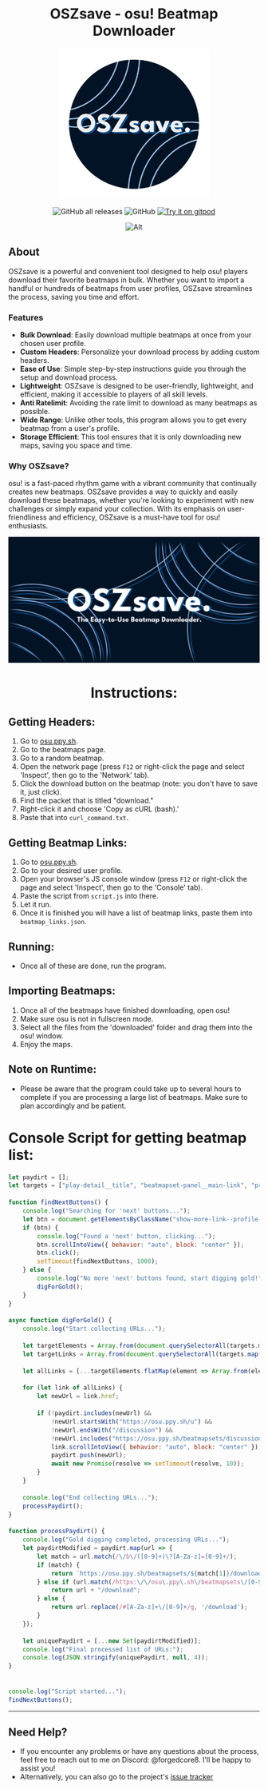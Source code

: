 <div align=center>
    
# OSZsave - osu! Beatmap Downloader
    
<img src="readme/oszsave.png"
           alt="OSZsave logo"
             style="height: 300px; width: auto;" />

![GitHub all releases](https://img.shields.io/github/downloads/ForgedCore8/OSZsave/total) ![GitHub](https://img.shields.io/github/license/ForgedCore8/OSZsave) [![Try it on gitpod](https://img.shields.io/badge/try-on%20gitpod-brightgreen.svg)](https://gitpod.io/#https://github.com/ForgedCore8/OSZsave)

![Alt](https://repobeats.axiom.co/api/embed/1da7c935726e07d16ffc00d3ab4287d8afa5f817.svg "Repobeats analytics image")
</div>
   
## About

OSZsave is a powerful and convenient tool designed to help osu! players download their favorite beatmaps in bulk. Whether you want to import a handful or hundreds of beatmaps from user profiles, OSZsave streamlines the process, saving you time and effort.

### Features
- **Bulk Download**: Easily download multiple beatmaps at once from your chosen user profile.
- **Custom Headers**: Personalize your download process by adding custom headers.
- **Ease of Use**: Simple step-by-step instructions guide you through the setup and download process.
- **Lightweight**: OSZsave is designed to be user-friendly, lightweight, and efficient, making it accessible to players of all skill levels.
- **Anti Ratelimit**: Avoiding the rate limit to download as many beatmaps as possible.
- **Wide Range**: Unlike other tools, this program allows you to get every beatmap from a user's profile.
- **Storage Efficient**: This tool ensures that it is only downloading new maps, saving you space and time.

### Why OSZsave?
osu! is a fast-paced rhythm game with a vibrant community that continually creates new beatmaps. OSZsave provides a way to quickly and easily download these beatmaps, whether you're looking to experiment with new challenges or simply expand your collection. With its emphasis on user-friendliness and efficiency, OSZsave is a must-have tool for osu! enthusiasts.

<img src="readme/OSZbanner-lite.png"
           alt="OSZ Banner"/>
<div align=center>
    
# Instructions:
</div>

## Getting Headers:
1. Go to [osu.ppy.sh](https://osu.ppy.sh).
2. Go to the beatmaps page.
3. Go to a random beatmap.
4. Open the network page (press `F12` or right-click the page and select 'Inspect', then go to the 'Network' tab).
5. Click the download button on the beatmap (note: you don't have to save it, just click).
6. Find the packet that is titled "download."
7. Right-click it and choose 'Copy as cURL (bash).'
8. Paste that into `curl_command.txt`.

## Getting Beatmap Links:
1. Go to [osu.ppy.sh](https://osu.ppy.sh).
2. Go to your desired user profile.
3. Open your browser's JS console window (press `F12` or right-click the page and select 'Inspect', then go to the 'Console' tab).
4. Paste the script from `script.js` into there.
5. Let it run.
6. Once it is finished you will have a list of beatmap links, paste them into `beatmap_links.json`.

## Running:
- Once all of these are done, run the program.

## Importing Beatmaps:
1. Once all of the beatmaps have finished downloading, open osu!
2. Make sure osu is not in fullscreen mode.
3. Select all the files from the 'downloaded' folder and drag them into the osu! window.
4. Enjoy the maps.

## Note on Runtime:
- Please be aware that the program could take up to several hours to complete if you are processing a large list of beatmaps. Make sure to plan accordingly and be patient.


# Console Script for getting beatmap list:
```js
let paydirt = [];
let targets = ["play-detail__title", "beatmapset-panel__main-link", "profile-extra-entries__text", "beatmap-playcount__title"];

function findNextButtons() {
    console.log("Searching for 'next' buttons...");
    let btn = document.getElementsByClassName("show-more-link--profile-page")[0];
    if (btn) {
        console.log("Found a 'next' button, clicking...");
        btn.scrollIntoView({ behavior: "auto", block: "center" }); 
        btn.click();
        setTimeout(findNextButtons, 1000);
    } else {
        console.log("No more 'next' buttons found, start digging gold!");
        digForGold();
    }
}

async function digForGold() {
    console.log("Start collecting URLs...");

    let targetElements = Array.from(document.querySelectorAll(targets.map(target => `.${target}`).join(', ')));
    let targetLinks = Array.from(document.querySelectorAll(targets.map(target => `a.${target}`).join(', ')));

    let allLinks = [...targetElements.flatMap(element => Array.from(element.querySelectorAll('a'))), ...targetLinks];

    for (let link of allLinks) {
        let newUrl = link.href;

        if (!paydirt.includes(newUrl) && 
            !newUrl.startsWith("https://osu.ppy.sh/u") && 
            !newUrl.endsWith("/discussion") &&
            !newUrl.includes("https://osu.ppy.sh/beatmapsets/discussions/")) {
            link.scrollIntoView({ behavior: "auto", block: "center" }); 
            paydirt.push(newUrl);
            await new Promise(resolve => setTimeout(resolve, 10)); 
        }
    }

    console.log("End collecting URLs...");
    processPaydirt();
}

function processPaydirt() {
    console.log("Gold digging completed, processing URLs...");
    let paydirtModified = paydirt.map(url => {
        let match = url.match(/\/b\/([0-9]+)\?[A-Za-z]=[0-9]+/);
        if (match) {
            return `https://osu.ppy.sh/beatmapsets/${match[1]}/download`;
        } else if (url.match(/https:\/\/osu\.ppy\.sh\/beatmapsets\/[0-9]+$/)) {
            return url + "/download"; 
        } else {
            return url.replace(/#[A-Za-z]+\/[0-9]+/g, '/download');
        }
    });

    let uniquePaydirt = [...new Set(paydirtModified)]; 
    console.log("Final processed list of URLs:");
    console.log(JSON.stringify(uniquePaydirt, null, 4));
}


console.log("Script started...");
findNextButtons();
```

---

## Need Help?
- If you encounter any problems or have any questions about the process, feel free to reach out to me on Discord: @forgedcore8. I'll be happy to assist you!
- Alternatively, you can also go to the project's [issue tracker](https://github.com/ForgedCore8/OSZsave/issues)


